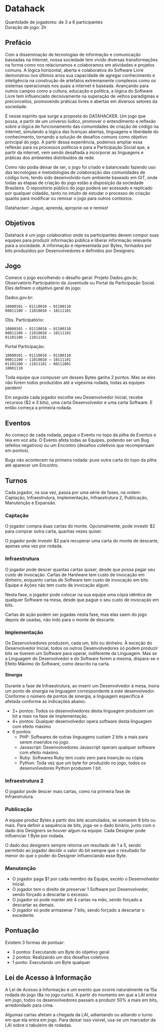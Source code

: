 # Datahack

Quantidade de jogadores: de 3 a 6 participantes  
Duração de jogo: 2h

## Prefácio

Com a disseminação de tecnologias de informação e comunicação baseadas na internet, nossa sociedade tem vivido diversas transformações na forma como nos relacionamos e colaboramos em atividades e projetos comuns. A lógica horizontal, aberta e colaborativa do Software Livre demonstrou nos últimos anos sua capacidade de agregar conhecimento e inteligência na construção de artefatos extremamente complexos como os sistemas operacionais nos quais a internet é baseada. Avançando para outros campos como a cultura, educação e política, a lógica do Software Livre tem influenciado decisivamente na superação de velhos paradigmas e preconceitos, promovendo práticas livres e abertas em diversos setores da sociedade.

É nesse espírito que surge a proposta do DATAHACKER. Um jogo que possa, a partir de um universo lúdico, promover o entendimento e reflexão sobre a lógica de funcionamento das comunidades de criação de código na internet, simulando a lógica das licenças abertas, linguagens e liberdade do conhecimento, tornando a solução de desafios comuns como objetivo principal do jogo. A partir dessa experiência, podemos ampliar essa reflexão para os processos políticos e para a Participação Social que, a partir da internet, vem sendo desafiada a incorporar as linguagens e práticas dos ambientes distribuídos da rede.

Como não podia deixar de ser, o jogo foi criado e balanceado fazendo uso das tecnologias e metodologias de colaboração das comunidades de código livre, tendo sido desenvolvido num ambiente baseado em GIT, onde todas as etapas de criação do jogo estão a disposição da sociedade Brasileira. O repositório público do jogo poderá ser acessado e replicado por qualquer cidadão, tanto no intuito de estudar o processo de criação quanto para modificar ou remixar o jogo para outros contextos. 

Datahacker: Jogue, aprenda, aproprie-se e remixe!

## Objetivos

Datahack é um jogo colaborativo onde os participantes devem compor suas equipes
para produzir informação pública e liberar informação relevante para a
sociedade. A informação é representada por Bytes, formados por bits produzidos
por Desenvolvedores e definidos por Designers.

## Jogo

Comece o jogo escolhendo o desafio geral: Projeto Dados.gov.br, Observatório
Participatório da Juventude ou Portal da Participação Social. Eles definem o
objetivo geral do jogo:

Dados.gov.br:
```
10000101 — 01110010 — 01100110 
00011100 — 11010010 — 10111101
```

Obs. Participatório: 
```
10000101 — 01110010 — 01100110
00011100 — 11010010 — 10111101
01101100 — 11011101
```

Portal Participação: 
```
10000101 — 01110010 — 01100110
00011100 — 11010010 — 10111101
01101100 — 11011101 — 00111001
10001110
```

Toda equipe que compuser um desses Bytes ganha 2 pontos. Mas se eles não forem
todos produzidos até a vigésima rodada, todas as equipes perdem!

Em seguida cada jogador escolhe seu Desenvolvedor Inicial, recebe recursos ($2 e
3 bits), uma carta Desenvolvedor e uma carta Software. E então começa a primeira
rodada.

## Eventos

Ao começo de cada rodada, pegue o Evento no topo da pilha de Eventos e leia em
voz alta. O Evento afeta todas as Equipes, podendo ser um Bug (efeitos
negativos) ou um Encontro (desafios coletivos que recompensam em pontos).

Bugs não acontecem na primeira rodada: puxe outra carta do topo da pilha até
aparecer um Encontro.

## Turnos

Cada jogador, na sua vez, passa por uma série de fases, na ordem: Captação,
Infraestrutura, Implementação, Infraestrutura 2, Publicação, Manutenção e
Expansão.

### Captação

O jogador compra duas cartas do monte. Opcionalmente, pode investir $2 para
comprar outra carta, quantas vezes quiser.

O jogador pode investir $2 para recuperar uma carta do monte de
descarte, apenas uma vez por rodada.

### Infraestrutura

O jogador pode descer quantas cartas quiser, desde que possa pagar seu custo
de invocação. Cartas de Hardware tem custo de invocação em dinheiro, enquanto
cartas de Software tem custo de invocação em bits. Equipe e Ações não tem custo
de invocação algum.

Nesta fase, o jogador pode colocar na sua equipe uma cópia idêntica de qualquer
Software na mesa, desde que pague o seu custo de invocação em bits.

Cartas de ação podem ser jogadas nesta fase, mas elas saem do jogo depois de
usadas, não indo para o monte de descarte.

### Implementação

Os Desenvolvedores produzem, cada um, bits ou dinheiro. À exceção do
Desenvolvedor Inicial, todos os outros Desenvolvedores só podem produzir bits se
tiverem um Software para operar, indiferente da Linguagem. Mas se a Linguagem do
Desenvolvedor e do Software forem a mesma, dispara-se o Efeito Máximo do
Software, como descrito na carta.

#### Sinergia

Durante a fase de Infraestrutura, ao inserir um Desenvolvedor à mesa, insira um ponto de sinergia na linguagem correspondente a este desenvolvedor. Conforme o número de pontos de sinergia, a linguagem específica é afetada conforme as indicações abaixo:

* 2+ pontos: Todos os desenvolvedores desta linguagem produzem um bit a mais na fase de Implementação.
* 4+ pontos: Qualquer desenvolvedor opera software desta linguagem com efeito máximo
* 6 pontos:
  * PHP: Softwares de outras linguagens custam 2 bits a mais para serem inseridos no jogo.
  * Javascript: Desenvolvedores Javascript operam qualquer software com efeito máximo.
  * Ruby: Softwares Ruby tem custo zero para inserção ou cópia.
  * Python: Toda vez que um byte for produzido no jogo, todos os desenvolvedores Python produzem 1 bit.

### Infraestrutura 2

O jogador pode descer mais cartas, como na primeira fase de Infraestrutura.

### Publicação

A equipe produz Bytes a partir dos bits acumulados, se somarem 8 bits ou
mais. Para definir a sequência de bits, joga-se o dado binário, junto com o
dado dos Designers se houver algum na equipe. Cada Designer pode influenciar 1
Byte por rodada.

O dado dos designers sempre retorna um resultado de 1 a 5, sendo permitido ao
jogador decidir o valor do bit sempre que o resultado for menor do que o poder
do Designer influenciando esse Byte.

### Manutenção

* O jogador paga $1 por cada membro da Equipe, exceto o Desenvolvedor
  Inicial.
* O jogador tem o direito de preservar 1 Software por Desenvolvedor, sendo
  forçado a descartar o excesso.
* O jogador só pode manter até 4 cartas na mão, sendo forçado a descartar
  as demais.
* O jogador só pode armazenar 7 bits, sendo forçado a descartar o excedente.

## Pontuação

Existem 3 formas de pontuar:

* 3 pontos: Executando um Byte do objetivo geral
* 2 pontos: Realizando um dos desafios coletivos
* 1 ponto:  Executando um Byte qualquer

## Lei de Acesso à Informação

A Lei de Acesso à Informação é um evento que ocorre naturalmente na 15a rodada
do jogo (8a no jogo curto). A partir do momento em que a LAI entra em jogo,
todos os desenvolvedores passam a produzir 50% a mais em bits, arredondado para
cima.

Algumas cartas afetam a chegada da LAI, adiantando ou adiando o turno em que ela
entra em jogo. Para deixar isso visível, usa-se um marcador da LAI sobre o
tabuleiro de rodadas.
